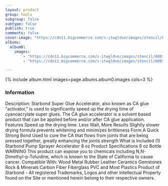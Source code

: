 ```yaml
---
layout: product
group: tools
subgroup: false
subtype: false
publish: true
comments: false
cover-image: "https://cdn11.bigcommerce.com/s-itwgldve/images/stencil/608x608/products/2651/6445/spray_v1__76246.1675310618.png?c=2"
albums:
  album0:
    images:
        - "https://cdn11.bigcommerce.com/s-itwgldve/images/stencil/608x608/products/2651/6445/spray_v1__76246.1675310618.png?c=2"
        - "https://cdn11.bigcommerce.com/s-itwgldve/images/stencil/608x608/products/2651/6444/ca_accelorator_pump_sprayer_directions_v1__13688.1675310618.png?c=2"

---
```


{% include album.html images=page.albums.album0.images cols=3 %}

### Information

Description:
 Starbond Super Glue Accelerator, also known as CA glue "activator," is used to significantly speed up the drying time of cyanoacrylate super glues. The CA glue accelerator is a solvent based product that can be applied before and/or after CA glue application.  Features  Speed up the drying time. Less Wait, More Results Slightly slower drying formula prevents whitening and minimizes brittleness Form A Quick Strong Bond Used to cure the CA that flows from joints that are being pressed together, greatly enhancing the joints strength  What is Included  (1) Starbond Pump Sprayer Accelerator 8 oz  Product Specifications  8 oz Bottle WARNING This product can expose you to chemicals including N,N-Dimethyl-p-Toluidine, which is known to the State of California to cause cancer.  Compatible With:   Wood Metal Rubber Leather Ceramics Gemstones Rock & Minerals Carbon Fiber Fiberglass PVC and Most Plastics Product of Starbond - All registered Trademarks, Logos and other Intellectual Property found on the Site or mentioned herein belong to their respective owners.  


